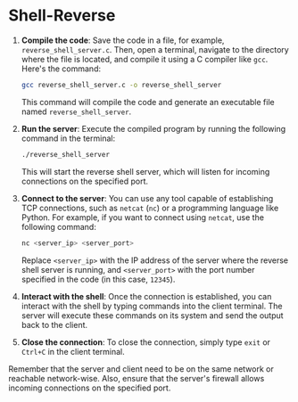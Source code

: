 # Shell-Reverse

1. **Compile the code**: Save the code in a file, for example, `reverse_shell_server.c`. Then, open a terminal, navigate to the directory where the file is located, and compile it using a C compiler like `gcc`. Here's the command:

    ```bash
    gcc reverse_shell_server.c -o reverse_shell_server
    ```

    This command will compile the code and generate an executable file named `reverse_shell_server`.

2. **Run the server**: Execute the compiled program by running the following command in the terminal:

    ```bash
    ./reverse_shell_server
    ```

    This will start the reverse shell server, which will listen for incoming connections on the specified port.

3. **Connect to the server**: You can use any tool capable of establishing TCP connections, such as `netcat` (`nc`) or a programming language like Python. For example, if you want to connect using `netcat`, use the following command:

    ```bash
    nc <server_ip> <server_port>
    ```

    Replace `<server_ip>` with the IP address of the server where the reverse shell server is running, and `<server_port>` with the port number specified in the code (in this case, `12345`).

4. **Interact with the shell**: Once the connection is established, you can interact with the shell by typing commands into the client terminal. The server will execute these commands on its system and send the output back to the client.

5. **Close the connection**: To close the connection, simply type `exit` or `Ctrl+C` in the client terminal.

Remember that the server and client need to be on the same network or reachable network-wise. Also, ensure that the server's firewall allows incoming connections on the specified port.
